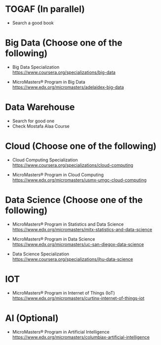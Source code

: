 # TOGAF (In parallel)
- Search a good book


# Big Data (Choose one of the following)
- Big Data Specialization <br/> 
https://www.coursera.org/specializations/big-data

- MicroMasters® Program in Big Data
https://www.edx.org/micromasters/adelaidex-big-data


# Data Warehouse
- Search for good one
- Check Mostafa Alaa Course


# Cloud (Choose one of the following)
- Cloud Computing Specialization
https://www.coursera.org/specializations/cloud-computing

- MicroMasters® Program in Cloud Computing
https://www.edx.org/micromasters/usmx-umgc-cloud-computing


# Data Science (Choose one of the following)
- MicroMasters® Program in Statistics and Data Science
https://www.edx.org/micromasters/mitx-statistics-and-data-science

- MicroMasters® Program in Data Science
https://www.edx.org/micromasters/uc-san-diegox-data-science

- Data Science Specialization
https://www.coursera.org/specializations/jhu-data-science


# IOT
- MicroMasters® Program in Internet of Things (IoT)
https://www.edx.org/micromasters/curtinx-internet-of-things-iot


# AI (Optional)
- MicroMasters® Program in Artificial Intelligence
https://www.edx.org/micromasters/columbiax-artificial-intelligence


